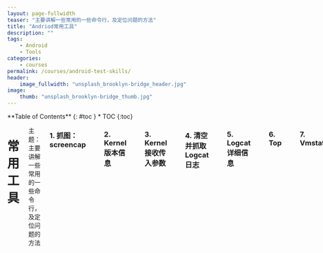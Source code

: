 ```yaml
---
layout: page-fullwidth
teaser: "主要讲解一些常用的一些命令行，及定位问题的方法"
title: "Andriod常用工具"
description: ""
tags: 
    - Android
    - Tools
categories:
    - courses
permalink: /courses/android-test-skills/
header:
    image_fullwidth: "unsplash_brooklyn-bridge_header.jpg"
image:
    thumb: "unsplash_brooklyn-bridge_thumb.jpg"
---
```

<div class="row">
<div class="medium-4 medium-push-8 columns" markdown="1">
<div class="panel radius" markdown="1">
**Table of Contents**
{: #toc }
*  TOC
{:toc}
</div>
</div><!-- /.medium-4.columns -->



<div class="medium-8 medium-pull-4 columns" markdown="1">

# 常用工具

主题：主要讲解一些常用的一些命令行，及定位问题的方法

### 1.  抓图：screencap

	screencap -p /sdcard/Pictures/ScreenShot_$(date +%F_%H-%M-%S).png

### 2.  Kernel版本信息

	cat /proc/version

### 3.  Kernel接收传入参数
    
	cat /proc/cmdline

### 4.  清空并抓取Logcat日志

	adb logcat -c && adb logcat -v threadtime

### 5.  Logcat详细信息

	adb logcat -v threadtime

### 6.  Top

	adb shell
	while busybox true; do top -m 10 -d 3 -t -n 1 | busybox \
	    awk '{now=strftime("%Y-%M-%d %T "); print now $0}'; done

### 7.  Vmstat

	adb shell vmstat -d 3 | busybox \
	    awk '{now=strftime("%Y-%M-%d %T "); print now $0}'

### 8.  网络分析

	adb shell netcfg
	# or
	adb busybox ifconfig -a
	
### 9.  查看进程

	ps -P
	ps -t -p -P # with thread

| 参数 | 含义 |
|--------|--------|
|USER  | 进程的当前用户；|
|PID   | process ID的缩写，也就进程号；|
|PPID  | process parent ID，父进程ID|
|VSIZE | virtual size，进程虚拟地址空间大小；|
|RSS   | 进程正在使用的物理内存的大小；|
|WCHAN | 进程如果处于休眠状态的话，在内核中的地址；|
|PC    | program counter，|
|NAME  | process name，进程的名称|
|NICE  | 进程优先级|
|SCHED | 进程调度|

### 10.	查看存储空间

	df
	busybox df

### 11.	查看数据库

	sqlite3 /path/to/xx.db

### 12.	查看内存信息

	cat /proc/meminfo
	busybox free
	vmstat

### 13.	分辨率信息

	find /sys -iname “*vga*”
	/sys/devices/platform/rk30_i2c.2/i2c-2/2-0050/display/display0.VGA/mode \
	    # 通过上一行获得

### 14.	查看、设置属性信息

	getprop
	setprop

### 15. 检查流量

	iftop

### 16. showmap

`showmap`用来检查一个进程，它调用了哪些动态库

    showmap -t $(busybox pidof surfaceflinger)
